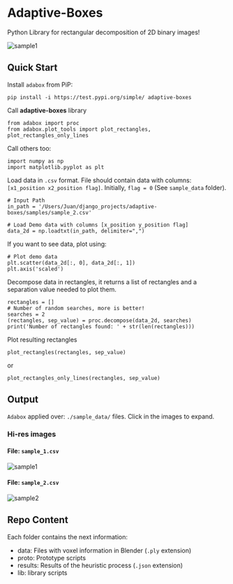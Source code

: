 # Adaptive-Boxes
Python Library for rectangular decomposition of 2D binary images!

<img src="./hires_images/intro.jpg" alt="sample1">

## Quick Start

Install `adabox` from PiP:

    pip install -i https://test.pypi.org/simple/ adaptive-boxes
        

Call **adaptive-boxes** library

    from adabox import proc
    from adabox.plot_tools import plot_rectangles, plot_rectangles_only_lines

Call others too:

    import numpy as np
    import matplotlib.pyplot as plt
    
Load data in `.csv` format. File should contain data with columns: `[x1_position x2_position flag]`. 
Initially, `flag = 0` (See `sample_data` folder).

    
    # Input Path
    in_path = '/Users/Juan/django_projects/adaptive-boxes/samples/sample_2.csv'
    
    # Load Demo data with columns [x_position y_position flag]
    data_2d = np.loadtxt(in_path, delimiter=",")


If you want to see data, plot using:

    # Plot demo data
    plt.scatter(data_2d[:, 0], data_2d[:, 1])
    plt.axis('scaled')    
 
Decompose data in rectangles, it returns a list of rectangles and a separation value needed to plot them.

    rectangles = []
    # Number of random searches, more is better!
    searches = 2        
    (rectangles, sep_value) = proc.decompose(data_2d, searches)
    print('Number of rectangles found: ' + str(len(rectangles)))   
   

Plot resulting rectangles

    plot_rectangles(rectangles, sep_value)

or 

    plot_rectangles_only_lines(rectangles, sep_value) 


## Output

`Adabox` applied over: `./sample_data/` files. Click in the images to expand.

### Hi-res images

#### File: `sample_1.csv`

<img src="./hires_images/sample_1.jpg" alt="sample1">

#### File: `sample_2.csv`

<img src="./hires_images/sample_2.jpg" alt="sample2">

## Repo Content

Each folder contains the next information:

- data: Files with voxel information in Blender (`.ply` extension)
- proto: Prototype scripts
- results: Results of the heuristic process (`.json` extension)
- lib: library scripts